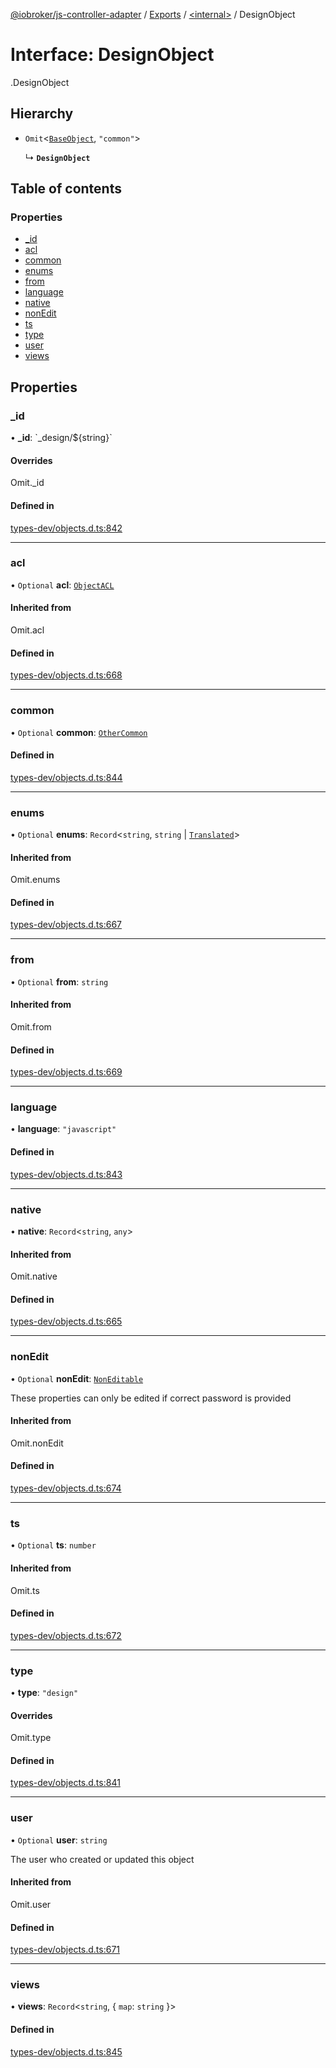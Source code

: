 [@iobroker/js-controller-adapter](../README.md) / [Exports](../modules.md) / [<internal\>](../modules/internal_.md) / DesignObject

# Interface: DesignObject

[<internal>](../modules/internal_.md).DesignObject

## Hierarchy

- `Omit`<[`BaseObject`](internal_.BaseObject.md), ``"common"``\>

  ↳ **`DesignObject`**

## Table of contents

### Properties

- [\_id](internal_.DesignObject.md#_id)
- [acl](internal_.DesignObject.md#acl)
- [common](internal_.DesignObject.md#common)
- [enums](internal_.DesignObject.md#enums)
- [from](internal_.DesignObject.md#from)
- [language](internal_.DesignObject.md#language)
- [native](internal_.DesignObject.md#native)
- [nonEdit](internal_.DesignObject.md#nonedit)
- [ts](internal_.DesignObject.md#ts)
- [type](internal_.DesignObject.md#type)
- [user](internal_.DesignObject.md#user)
- [views](internal_.DesignObject.md#views)

## Properties

### \_id

• **\_id**: \`\_design/${string}\`

#### Overrides

Omit.\_id

#### Defined in

[types-dev/objects.d.ts:842](https://github.com/ioBroker/ioBroker.js-controller/blob/6de2db83/packages/types-dev/objects.d.ts#L842)

___

### acl

• `Optional` **acl**: [`ObjectACL`](internal_.ObjectACL.md)

#### Inherited from

Omit.acl

#### Defined in

[types-dev/objects.d.ts:668](https://github.com/ioBroker/ioBroker.js-controller/blob/6de2db83/packages/types-dev/objects.d.ts#L668)

___

### common

• `Optional` **common**: [`OtherCommon`](internal_.OtherCommon.md)

#### Defined in

[types-dev/objects.d.ts:844](https://github.com/ioBroker/ioBroker.js-controller/blob/6de2db83/packages/types-dev/objects.d.ts#L844)

___

### enums

• `Optional` **enums**: `Record`<`string`, `string` \| [`Translated`](../modules/internal_.md#translated)\>

#### Inherited from

Omit.enums

#### Defined in

[types-dev/objects.d.ts:667](https://github.com/ioBroker/ioBroker.js-controller/blob/6de2db83/packages/types-dev/objects.d.ts#L667)

___

### from

• `Optional` **from**: `string`

#### Inherited from

Omit.from

#### Defined in

[types-dev/objects.d.ts:669](https://github.com/ioBroker/ioBroker.js-controller/blob/6de2db83/packages/types-dev/objects.d.ts#L669)

___

### language

• **language**: ``"javascript"``

#### Defined in

[types-dev/objects.d.ts:843](https://github.com/ioBroker/ioBroker.js-controller/blob/6de2db83/packages/types-dev/objects.d.ts#L843)

___

### native

• **native**: `Record`<`string`, `any`\>

#### Inherited from

Omit.native

#### Defined in

[types-dev/objects.d.ts:665](https://github.com/ioBroker/ioBroker.js-controller/blob/6de2db83/packages/types-dev/objects.d.ts#L665)

___

### nonEdit

• `Optional` **nonEdit**: [`NonEditable`](internal_.NonEditable.md)

These properties can only be edited if correct password is provided

#### Inherited from

Omit.nonEdit

#### Defined in

[types-dev/objects.d.ts:674](https://github.com/ioBroker/ioBroker.js-controller/blob/6de2db83/packages/types-dev/objects.d.ts#L674)

___

### ts

• `Optional` **ts**: `number`

#### Inherited from

Omit.ts

#### Defined in

[types-dev/objects.d.ts:672](https://github.com/ioBroker/ioBroker.js-controller/blob/6de2db83/packages/types-dev/objects.d.ts#L672)

___

### type

• **type**: ``"design"``

#### Overrides

Omit.type

#### Defined in

[types-dev/objects.d.ts:841](https://github.com/ioBroker/ioBroker.js-controller/blob/6de2db83/packages/types-dev/objects.d.ts#L841)

___

### user

• `Optional` **user**: `string`

The user who created or updated this object

#### Inherited from

Omit.user

#### Defined in

[types-dev/objects.d.ts:671](https://github.com/ioBroker/ioBroker.js-controller/blob/6de2db83/packages/types-dev/objects.d.ts#L671)

___

### views

• **views**: `Record`<`string`, { `map`: `string`  }\>

#### Defined in

[types-dev/objects.d.ts:845](https://github.com/ioBroker/ioBroker.js-controller/blob/6de2db83/packages/types-dev/objects.d.ts#L845)
